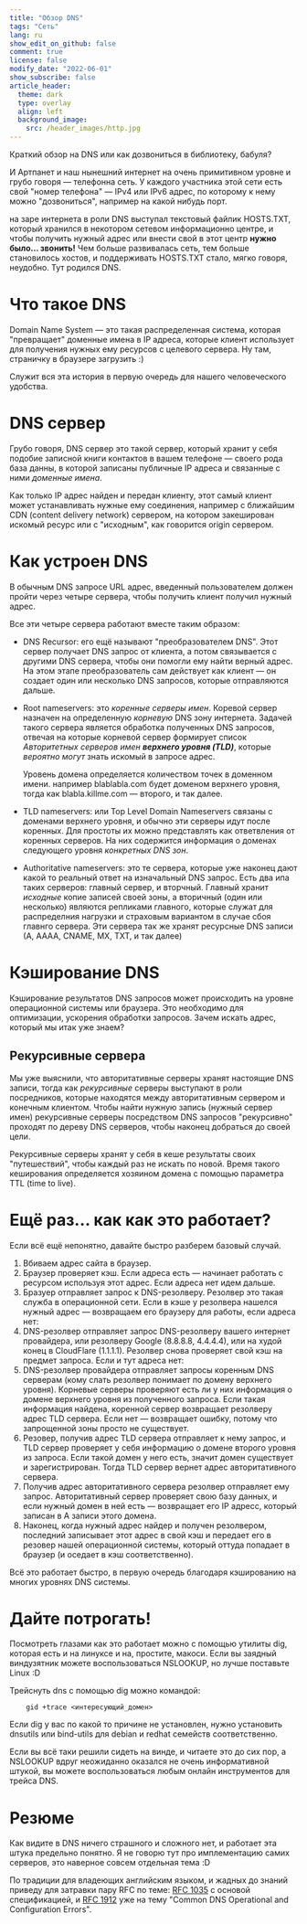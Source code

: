```yaml
---
title: "Обзор DNS"
tags: "Сеть"
lang: ru
show_edit_on_github: false
comment: true
license: false
modify_date: "2022-06-01"
show_subscribe: false
article_header:
  theme: dark
  type: overlay
  align: left
  background_image:
    src: /header_images/http.jpg
---
```


Краткий обзор на DNS или как дозвониться в библиотеку, бабуля?

<!--more--> 

И Артпанет и наш нынешний интернет на очень примитивном уровне и грубо говоря — телефонна сеть. У каждого участника этой сети есть свой "номер телефона" — IPv4 или IPv6 адрес, по которому к нему можно "дозвониться", например на какой нибудь порт. 

на заре интернета в роли DNS выступал текстовый файлик HOSTS.TXT, который хранился в некотором сетевом информационно центре, и чтобы получить нужный адрес или внести свой в этот центр **нужно было... звонить!**  Чем больше развивалась сеть, тем больше становилось хостов, и поддерживать HOSTS.TXT стало, мягко говоря, неудобно. Тут родился DNS.

# Что такое DNS 

Domain Name System — это такая распределенная система, которая "превращает" доменные имена в IP адреса, которые клиент использует для получения нужных ему ресурсов с целевого сервера. Ну там, страничку в браузере загрузить :)

Служит вся эта история в первую очередь для нашего человеческого удобства.

# DNS сервер

Грубо говоря, DNS сервер это такой сервер, который хранит у себя подобие записной книги контактов в вашем телефоне — своего рода база данны, в которой записаны публичные IP адреса и связанные с ними *доменные имена*.

Как только IP адрес найден и передан клиенту, этот самый клиент может устанавливать нужные ему соединения, например с ближайшим CDN (content delivery network) сервером, на котором закеширован искомый ресурс или с "исходным", как говорится origin сервером.

# Как устроен DNS 

В обычным DNS запросе URL адрес, введенный пользователем должен пройти через четыре сервера, чтобы получить клиент получил нужный адрес. 

Все эти четыре сервера работают вместе таким образом:

- DNS Recursor: его ещё называют "преобразователем DNS". Этот сервер получает DNS запрос от клиента, а потом связывается с другими DNS сервера, чтобы они помогли ему найти верный адрес. На этом этапе преобразователь сам действует как клиент — он создает один или несколько DNS запросов, которые отправляются дальше.

- Root nameservers: это *коренные серверы имен*. Коревой сервер назначен на определенную *корневую* DNS зону интернета. Задачей такого сервера является обработка полученных DNS запросов, отвечая на которые корневой сервер формирует список *Авторитетных серверов имен **верхнего уровня (TLD)***, которые *вероятно могут* знать искомый в запросе адрес.

    Уровень домена определяется количеством точек в доменном имени. например blablabla.com будет доменом верхнего уровня, тогда как blabla.killme.com — второго, и так далее.


- TLD nameservers: или Top Level Domain Nameservers связаны с доменами верхнего уровня, и обычно эти серверы идут после коренных. Для простоты их можно представлять как ответвления от коренных серверов. На них содержится информация о доменах следующего уровня *конкретных DNS зон*.

- Authoritative nameservers: это те сервера, которые уже наконец дают какой то реальный ответ на изначальный DNS запрос. Есть два ипа таких серверов: главный сервер, и вторчный. Главный хранит *исходные* копие записей своей зоны, а вторичный (один или несколько) являются репликами главного, которые служат для распределния нагрузки и страховым вариантом в случае сбоя главнго сервера. Эти сервера так же хранят ресурсные DNS записи (А, АААА, CNAME, MX, TXT, и так далее)

# Кэширование DNS

Кэширование результатов DNS запросов может происходить на уровне операционной системы или браузера. Это необходимо для оптимизации, ускорения обработки запросов. Зачем искать адрес, который мы итак уже знаем?

## Рекурсивные сервера

Мы уже выяснили, что авторитативные серверы хранят настоящие DNS записи, тогда как *рекурсивные* серверы выступают в роли посредников, которые находятся между авторитативным сервером и конечным клиентом. Чтобы найти нужную запись (нужный сервер имен) рекурсивные серверы посредством DNS запросов "рекурсивно" проходят по дереву DNS серверов, чтобы наконец добраться до своей цели.

Рекурсивные серверы хранят у себя в кеше результаты своих "путешествий", чтобы каждый раз не искать по новой. Время такого кеширования определяется хозяином домена с помощью параметра TTL (time to live). 

# Ещё раз... как как это работает?

Если всё ещё непонятно, давайте быстро разберем базовый случай. 

1. Вбиваем адрес сайта в браузер.
2. Браузер проверяет кэш. Если адреса есть — начинает работать с ресурсом используя этот адрес. Если адреса нет идем дальше.
3. Бразуер отправляет запрос к DNS-резолверу. Резолвер это такая служба в операционной сети. Если в кэше у резолвера нашелся нужный адрес — возвращаем его браузеру для работы, если адреса нет:
4. DNS-резолвер отправляет запрос DNS-резолверу вашего интернет провайдера, или резолверу Google (8.8.8.8, 4.4.4.4), или на худой конец в CloudFlare (1.1.1.1). Резолвер снова проверяет свой кэш на предмет запроса. Если и тут адреса нет:
5. DNS-резолвер провайдера отправляет запросы коренным DNS серверам (кому слать резолвер понимает по домену верхнего уровня). Корневые серверы проверяют есть ли у них информация о домене верхнего уровня из полученного запроса. Если такая информация найдена, коренной сервер возвращает резолверу адрес TLD сервера. Если нет — возвращает ошибку, потому что запрощенной зоны просто не существует.
6. Резовер, получив адрес TLD сервера отправляет к нему запрос, и TLD сервер проверяет у себя информацию о домене второго уровня из запроса. Если такой домен у него есть, значит домен существует и зарегистрирован. Тогда TLD сервер вернет адрес авторитативного сервера.
7. Получив адрес авторитативного сервера резолвер отправляет ему запрос. Авторитативный сервер проверяет свою базу данных, и если нужный домен в ней есть — возвращает его IP адресс, который записан в А записи этого домена.
8. Наконец, когда нужный адрес найдер и получен резолвером, последний записывает этот адрес в свой кэш и передает его в резовер нашей операционной системы, который оттуда попадает в браузер (и оседает в кэш соответственно).

Всё это работает быстро, в первую очередь благодаря кэшированию на многих уровнях DNS системы.

# Дайте потрогать!

Посмотреть глазами как это работает можно с помощью утилиты dig, которая есть и на линуксе и на, простите, макоси. Если вы заядный виндузятник можете воспользоваться NSLOOKUP, но лучше поставьте Linux :D

Трейснуть dns с помощью dig можно командой:

        gid +trace <интересующий_домен>

Если dig у вас по какой то причине не установлен, нужно установить dnsutils или bind-utils для debian и redhat семейств соответственно.

Если вы всё таки решили сидеть на винде, и читаете это до сих пор, а NSLOOKUP вдруг неожиданно оказался не очень информативной штукой, вы можете воспользоваться любым онлайн инструментов для трейса DNS. 

# Резюме

Как видите в DNS ничего страшного и сложного нет, и работает эта штука предельно понятно. Я не говорю тут про имплементацию самих серверов, это наверное совсем отдельная тема :D

По традиции для владеющих английским языком, и жадных до знаний приведу для затравки пару RFC по теме: [RFC 1035](https://datatracker.ietf.org/doc/html/rfc1035) с основой спецификацией, и [RFC 1912](https://datatracker.ietf.org/doc/html/rfc1912) уже на тему "Common DNS Operational and Configuration Errors".

